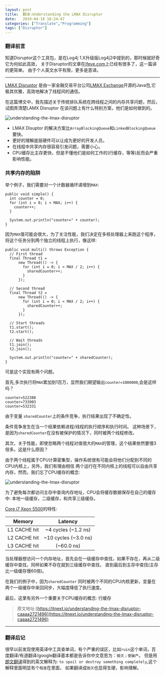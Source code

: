 ```yaml
---
layout: post
title:  翻译:Understanding the LMAX Disruptor
date:   2019-04-18 18:24:47
categories: ["Translate","Programming"]
tags: ["Disruptor"]
---
```


### 翻译前言

知道Disruptor这个工具包，是在Log4j 1.X升级版Log4j2中提到的，那时候就好奇它为何如此高效，
关于Disruptor的文章在[ifeve.com](http://ifeve.com/disruptor/)上已经有很多了，这一篇讲的更简单。
由于个人英文水平有限，更多是意译。

-----------------

[LMAX Disruptor](https://github.com/LMAX-Exchange/disruptor) 是由一家金融交易平台公司[LMAX Exchange](https://www.lmax.com/)开源的Java包,它极其优雅，高效地解决了线程间的通信。

在这篇博文中，我先描述关于传统排队系统在跨线程之间的内存共享问题，然后，试图弄清楚LAMX Disruptor 在该问题上有什么特别方案，他们是如何做到的。

![understanding-the-lmax-disruptor](http://blog.xiebiao.com/images/2019-04-19-understanding-the-lmax-disruptor/1_faUySbv7t8aAFm0X1zTMwg.png "")

- LMAX Disuptor 的解决方案比`ArrayBlockingQueue`和`LinkedBlockingQueue`要快。
- 更好的理解底层硬件可以让成为更好的开发人员。
- 在线程中共享内存很容易引发问题，需要小心。
- CPU缓存比主存更快，但是不懂他们是如何工作的(行缓存，等等)反而会严重影响性能。

### 共享内存的陷阱

举个例子，我们需要对一个计数器循环递增到`MAX`:

```
public void simple() {
  int counter = 0;
  for (int i = 0; i < MAX; i++) {
    counter++;
  }
  
  System.out.println("counter=" + counter);
}

```

因为`MAX`值可能会很大，为了关注性能，我们决定在多核处理器上来跑这个程序，将这个任务分到两个独立的线程上执行，像这样:

```
public void multi() throws Exception {
  // First thread
  final Thread t1 =
      new Thread(() -> {
        for (int i = 0; i < MAX / 2; i++) {
          sharedCounter++;
        }
      });

  // Second thread
  final Thread t2 =
      new Thread(() -> {
        for (int i = 0; i < MAX / 2; i++) {
          sharedCounter++;
        }
      });

  // Start threads
  t1.start();
  t2.start();

  // Wait threads
  t1.join();
  t2.join();

  System.out.println("counter=" + sharedCounter);
}

```

可是这个实现有两个问题。

首先,多次执行将`MAX`累加到1百万，显然我们期望输出`counter=1000000`,会是这样吗？

```
counter=522388
counter=733903
counter=532331

```
由于变量 `sharedCounter`上的条件竞争，执行结果出现了不确定性。

条件竞争发生在当一个结果依赖进程/线程的执行顺序和执行时间。
这种场景下，是因为`sharedCounter`在没有被保护的情况下，同时被两个线程修改。

其次，关于性能，即使忽略两个线程对值很大的`MAX`的管理，这个结果依然要慢3倍多。这是什么原因？

由于两个线程属于CPU计算密集型，操作系统很有可能会将他们分配到不同的CPU内核上，另外，我们有理由相信
两个运行在不同内核上的线程可以自由共享内存，然而，我们忘了CPU缓存的概念:

![understanding-the-lmax-disruptor](http://blog.xiebiao.com/images/2019-04-19-understanding-the-lmax-disruptor/1_I_7Ju4oDPgTYO6Y-uPqdQg.png "Memory layers")

为了避免每次都访问主存中查询内存地址，CPU会将缓存数据保存在自己的缓存中: 本地一级缓存，二级缓存，和共享三级缓存。

[Core i7 Xeon 5500](https://software.intel.com/sites/products/collateral/hpc/vtune/performance_analysis_guide.pdf)的特性:

| Memory   |      Latency      |  
|----------|:-------------:|
| L1 CACHE hit |  ~4 cycles (~1.2 ns) | 
| L2 CACHE hit |    ~10 cycles (~3.0 ns)   |   
| L3 CACHE hit | (~60.0 ns) |   

当处理器想访问一个内存地址，首先会在一级缓存中查找，如果不存在，再从二级缓存中查找，同样如果不存在就到三级缓存中查找，
直到最后到主存中查找(主存比一级缓存慢60倍)。

在我们的例子中，因为`sharedCounter` 同时被两个不同的CPU内核更新，变量在两个一级缓存中来回同步，大幅度降低了执行速度。

最后，这里有另外一个重要关于CPU缓存的概念: 行缓存



>原文地址:[https://itnext.io/understanding-the-lmax-disruptor-caaaa2721496](https://itnext.io/understanding-the-lmax-disruptor-caaaa2721496)

------

### 翻译后记

很早以前发现使用英译中工具查单词，有个严重的误区，比如`ruin`这个单词，百度翻译/有道翻译/google翻译基本都是告诉你中文意思为：`毁灭；使破产`。
但是用[朗文翻译](https://www.ldoceonline.com/dictionary/ruin)得到的英文解释为: `to spoil or destroy something completely`,这个解释里面明显有个`程度`在里面，
如果翻译成`毁灭`也显得生硬，影响理解。

